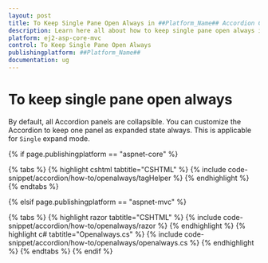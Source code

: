 ```yaml
---
layout: post
title: To Keep Single Pane Open Always in ##Platform_Name## Accordion Control | Syncfusion
description: Learn here all about how to keep single pane open always in Syncfusion ##Platform_Name## Accordion control of Syncfusion Essential JS 2 and more.
platform: ej2-asp-core-mvc
control: To Keep Single Pane Open Always
publishingplatform: ##Platform_Name##
documentation: ug
---
```



# To keep single pane open always

By default, all Accordion panels are collapsible. You can customize the Accordion to keep one panel as expanded state always. This is applicable for `Single` expand mode.

{% if page.publishingplatform == "aspnet-core" %}

{% tabs %}
{% highlight cshtml tabtitle="CSHTML" %}
{% include code-snippet/accordion/how-to/openalways/tagHelper %}
{% endhighlight %}
{% endtabs %}

{% elsif page.publishingplatform == "aspnet-mvc" %}

{% tabs %}
{% highlight razor tabtitle="CSHTML" %}
{% include code-snippet/accordion/how-to/openalways/razor %}
{% endhighlight %}
{% highlight c# tabtitle="Openalways.cs" %}
{% include code-snippet/accordion/how-to/openalways/openalways.cs %}
{% endhighlight %}
{% endtabs %}
{% endif %}

